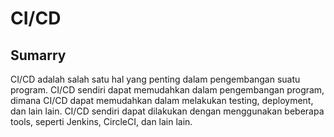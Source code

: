 # CI/CD
## Sumarry
CI/CD adalah salah satu hal yang penting dalam pengembangan suatu program. CI/CD sendiri dapat memudahkan dalam pengembangan program, dimana CI/CD dapat memudahkan dalam melakukan testing, deployment, dan lain lain. CI/CD sendiri dapat dilakukan dengan menggunakan beberapa tools, seperti Jenkins, CircleCI, dan lain lain.